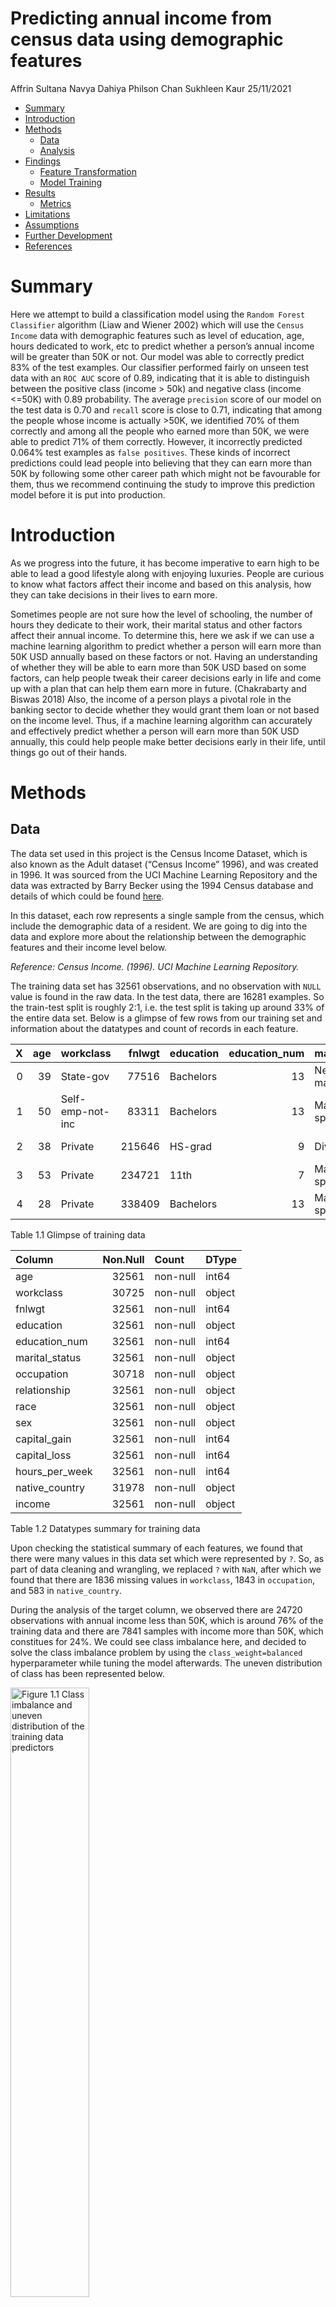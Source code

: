 Predicting annual income from census data using demographic features
================
Affrin Sultana Navya Dahiya Philson Chan Sukhleen Kaur
25/11/2021

-   [Summary](#summary)
-   [Introduction](#introduction)
-   [Methods](#methods)
    -   [Data](#data)
    -   [Analysis](#analysis)
-   [Findings](#findings)
    -   [Feature Transformation](#feature-transformation)
    -   [Model Training](#model-training)
-   [Results](#results)
    -   [Metrics](#metrics)
-   [Limitations](#limitations)
-   [Assumptions](#assumptions)
-   [Further Development](#further-development)
-   [References](#references)

# Summary

Here we attempt to build a classification model using the
`Random Forest Classifier` algorithm (Liaw and Wiener 2002) which will
use the `Census Income` data with demographic features such as level of
education, age, hours dedicated to work, etc to predict whether a
person’s annual income will be greater than 50K or not. Our model was
able to correctly predict 83% of the test examples. Our classifier
performed fairly on unseen test data with an `ROC AUC` score of 0.89,
indicating that it is able to distinguish between the positive class
(income \> 50k) and negative class (income \<=50K) with 0.89
probability. The average `precision` score of our model on the test data
is 0.70 and `recall` score is close to 0.71, indicating that among the
people whose income is actually \>50K, we identified 70% of them
correctly and among all the people who earned more than 50K, we were
able to predict 71% of them correctly. However, it incorrectly predicted
0.064% test examples as `false positives`. These kinds of incorrect
predictions could lead people into believing that they can earn more
than 50K by following some other career path which might not be
favourable for them, thus we recommend continuing the study to improve
this prediction model before it is put into production.

# Introduction

As we progress into the future, it has become imperative to earn high to
be able to lead a good lifestyle along with enjoying luxuries. People
are curious to know what factors affect their income and based on this
analysis, how they can take decisions in their lives to earn more.

Sometimes people are not sure how the level of schooling, the number of
hours they dedicate to their work, their marital status and other
factors affect their annual income. To determine this, here we ask if we
can use a machine learning algorithm to predict whether a person will
earn more than 50K USD annually based on these factors or not. Having an
understanding of whether they will be able to earn more than 50K USD
based on some factors, can help people tweak their career decisions
early in life and come up with a plan that can help them earn more in
future. (Chakrabarty and Biswas 2018) Also, the income of a person plays
a pivotal role in the banking sector to decide whether they would grant
them loan or not based on the income level. Thus, if a machine learning
algorithm can accurately and effectively predict whether a person will
earn more than 50K USD annually, this could help people make better
decisions early in their life, until things go out of their hands.

# Methods

## Data

The data set used in this project is the Census Income Dataset, which is
also known as the Adult dataset (“Census Income” 1996), and was created
in 1996. It was sourced from the UCI Machine Learning Repository and the
data was extracted by Barry Becker using the 1994 Census database and
details of which could be found
[here](https://archive-beta.ics.uci.edu/ml/datasets/census+income).

In this dataset, each row represents a single sample from the census,
which include the demographic data of a resident. We are going to dig
into the data and explore more about the relationship between the
demographic features and their income level below.

*Reference: Census Income. (1996). UCI Machine Learning Repository.*

The training data set has 32561 observations, and no observation with
`NULL` value is found in the raw data. In the test data, there are 16281
examples. So the train-test split is roughly 2:1, i.e. the test split is
taking up around 33% of the entire data set. Below is a glimpse of few
rows from our training set and information about the datatypes and count
of records in each feature.

|   X | age | workclass        | fnlwgt | education | education_num | marital_status     | occupation        | relationship  | race  | sex    | capital_gain | capital_loss | hours_per_week | native_country | income |
|----:|----:|:-----------------|-------:|:----------|--------------:|:-------------------|:------------------|:--------------|:------|:-------|-------------:|-------------:|---------------:|:---------------|:-------|
|   0 |  39 | State-gov        |  77516 | Bachelors |            13 | Never-married      | Adm-clerical      | Not-in-family | White | Male   |         2174 |            0 |             40 | United-States  | \<=50K |
|   1 |  50 | Self-emp-not-inc |  83311 | Bachelors |            13 | Married-civ-spouse | Exec-managerial   | Husband       | White | Male   |            0 |            0 |             13 | United-States  | \<=50K |
|   2 |  38 | Private          | 215646 | HS-grad   |             9 | Divorced           | Handlers-cleaners | Not-in-family | White | Male   |            0 |            0 |             40 | United-States  | \<=50K |
|   3 |  53 | Private          | 234721 | 11th      |             7 | Married-civ-spouse | Handlers-cleaners | Husband       | Black | Male   |            0 |            0 |             40 | United-States  | \<=50K |
|   4 |  28 | Private          | 338409 | Bachelors |            13 | Married-civ-spouse | Prof-specialty    | Wife          | Black | Female |            0 |            0 |             40 | Cuba           | \<=50K |

Table 1.1 Glimpse of training data

| Column         | Non.Null | Count    | DType  |
|:---------------|---------:|:---------|:-------|
| age            |    32561 | non-null | int64  |
| workclass      |    30725 | non-null | object |
| fnlwgt         |    32561 | non-null | int64  |
| education      |    32561 | non-null | object |
| education_num  |    32561 | non-null | int64  |
| marital_status |    32561 | non-null | object |
| occupation     |    30718 | non-null | object |
| relationship   |    32561 | non-null | object |
| race           |    32561 | non-null | object |
| sex            |    32561 | non-null | object |
| capital_gain   |    32561 | non-null | int64  |
| capital_loss   |    32561 | non-null | int64  |
| hours_per_week |    32561 | non-null | int64  |
| native_country |    31978 | non-null | object |
| income         |    32561 | non-null | object |

Table 1.2 Datatypes summary for training data

Upon checking the statistical summary of each features, we found that
there were many values in this data set which were represented by `?`.
So, as part of data cleaning and wrangling, we replaced `?` with `NaN`,
after which we found that there are 1836 missing values in `workclass`,
1843 in `occupation`, and 583 in `native_country`.

During the analysis of the target column, we observed there are 24720
observations with annual income less than 50K, which is around 76% of
the training data and there are 7841 samples with income more than 50K,
which constitues for 24%. We could see class imbalance here, and decided
to solve the class imbalance problem by using the
`class_weight=balanced` hyperparameter while tuning the model
afterwards. The uneven distribution of class has been represented below.

<img src="../results/eda/class_imbalance.png" title="Figure 1.1 Class imbalance and uneven distribution of the training data predictors" alt="Figure 1.1 Class imbalance and uneven distribution of the training data predictors" width="50%" />

When we performed an initial sanity check on the test dataset, we found
that all the columns in the test data were of object type. We had to
perform some additional steps to change the data types of some of the
features like `age`, `fnlwgt` to the numeric columns, to align it with
the data types of the training data set.

## Analysis

In the Exploratory Data Analysis (EDA), we tried to assess the
importance of each feature towards the prediction of the income level.
We visualized the distribution of features (both numerical and
categorical) to check if there was any potential bias in the data set so
that we could carry out suitable processing different features.

Here we are visualizing the distribution of each numeric feature of each
target class. The blue color represents the group with annual income
\<=50K USD, while the orange color represents the counterpart.

<img src="../results/eda/numeric_feature_plot.png" title="Figure 1.2 Distribution of numerical features" alt="Figure 1.2 Distribution of numerical features" width="100%" />

From the plots above, we can see that the features `age`,
`education_num`, `hours_per_week` are the major features which are
demarcating the difference between the two classes clearly

Below, we are visualizing key numeric features against the target class
and basically want to look out for any outliers and statistical measures
of the data.

<img src="../results/eda/stat_summary_plot.png" title="Figure 1.3 Statistical summary of numerical features" alt="Figure 1.3 Statistical summary of numerical features" width="100%" />

We observe that `capital_gain` and `capital_loss` are not giving much
insight into the demarcation of the two classes

Similar to numeric features, we explored the categorical features in
order to observe the frequencies of each feature which may affect the
performance of model while detecting any of the target class.

<img src="../results/eda/categorical_feat_plot.png" title="Figure 1.4  Distribution of categorical features" alt="Figure 1.4  Distribution of categorical features" width="100%" />

In particular, since `native_country` had too many unique values, and
the majority of the sample were from the United States, we decided to
explore the feature as a binary feature with other countries been
assigned to `Others`, and we could see the United States still had the
super majority in this feature.

<img src="../results/eda/native_country_plot.png" title="Figure 1.5 Distribution of income based on country(USA vs others)" alt="Figure 1.5 Distribution of income based on country(USA vs others)" width="50%" />

In addition to this, we also assessed the correlation among the
different features, however in this data set, all features had
correlation close to zero, indicating there are relatively independent
and could be useful for deriving an accurate prediction.

<img src="../results/eda/corr_plot.png" title="Figure 1.6 Correlation among numeric features" alt="Figure 1.6 Correlation among numeric features" width="50%" />

The R and Python programming languages (R Core Team 2021; Van Rossum and
Drake 2009) and the following R and Python packages were used to perform
the analysis: Pandas (team 2020), numpy (Harris et al. 2020), docopt
(Keleshev 2014), altair (Sievert 2018), knitr (Xie 2021), tidyverse
(Wickham et al. 2019), scikit-learn (Pedregosa et al. 2011), os (Van
Rossum and Drake 2009), matplotlib (Hunter 2007), seaborn(Waskom 2021) .
The code used to perform the analysis and create this report can be
found here: <https://github.com/UBC-MDS/census_income_prediction>.

# Findings

### Feature Transformation

From the EDA, it is discovered that most of the values in the column
`native_country` are `United-States`, while each of the other values
have a very little proportion and is hard for the model to derive
information. Therefore we transformed the `native_country` feature into
a binary feature, where `True` stands for the person who comes from the
US, `False` for the rest.

To transform the data frame into a ready-to-use array for the machine
learning model, we used a column transformer. In particular, we applied
`scaling` to numeric feautres, `one-hot encoding` to categorical
features, and `binary encoding` to binary features. However, from EDA,
we also found that there were null values in two of the categorical
features `workclass` and `occupation`. As it does not make sense to
impute any category to the missing value, we decided not to encode the
null value class, i.e. the `one-hot encoding` for null would be all
zero. Furthermore, we dropped the features `education`, `race`,
`capital_gain` and `capital_loss`. It is because `education_num` is
already the ordinal encoding of `education`, we did not want to
duplicate the information, and `race` shall not be considered due to
ethical controversy. Also, it was observed that `capital_gain` and
`capital_loss` were mostly zero-valued, that little information could be
exploited, so we decided to drop these columns to simplify the feature
space.

### Model Training

In this project, we are attempting to classify the income level of a
person with a `Random Forest Classifier`, which typically yields an
acceptable performance in heterogeneous data with higher dimensionality.
Since the final dimensionality of the transformed feature is 41, we
believe that random forest could give a promising performance.

To start with, we created two models - a baseline with
`Dummy Classifier` and the `Random Forest Classifier` with default
hyperparameters respectively:

| Metrics        | DummyClassifier | RandomForest_default |
|:---------------|----------------:|---------------------:|
| fit_time       |           0.081 |                3.152 |
| score_time     |           0.047 |                0.399 |
| test_accuracy  |           0.759 |                0.827 |
| test_precision |           0.000 |                0.667 |
| test_recall    |           0.000 |                0.564 |
| test_f1        |           0.000 |                0.611 |
| test_roc_auc   |           0.500 |                0.874 |

Table 2.1 Performance of Baseline Models

To further optimize the model, we investigated a few feature selection
algorithms such as `Recursive Feature Elimination (RFE)` and `Boruta`
algorithm. However, we found that these feature selection algorithms
take too long to complete since we have more than 36,000 training
examples and 40 features, so much so that it takes more than 2 hours to
tune the hyperparameters with cross validation. We also implemented
SHAPing to compute the impact of features on our model predictions but
due to the large size of the data, the execution time was not
reasonable. Hence, we decided not to apply any feature selection or
SHAPing algorithm at this stage. We might come up with an optimized way
of feature selection in the future.

Apart from feature selection, we also tuned various hyperparameters for
the `Random Forest Classifier` with 5-fold cross validation, which
includes `n_estimator` - the number of trees, `max_depth` - the maximum
depth of each decision tree, and `class_weight` to decide whether
setting a heavier weight for less populated class would yield good
results. The result of hyperparameter tuning is as follows:

| n_estimators | max_depth | class_weight | mean_test_roc_auc | mean_test_accuracy | mean_test_precision | mean_test_recall | mean_test_f1 |
|-------------:|----------:|:-------------|------------------:|-------------------:|--------------------:|-----------------:|-------------:|
|          500 |        12 | none         |             0.892 |              0.838 |               0.731 |            0.520 |        0.608 |
|          100 |        14 | none         |             0.892 |              0.840 |               0.724 |            0.541 |        0.619 |
|           50 |        14 | none         |             0.892 |              0.840 |               0.724 |            0.545 |        0.622 |
|          200 |        12 | balanced     |             0.891 |              0.795 |               0.549 |            0.836 |        0.663 |
|          500 |        18 | none         |             0.891 |              0.840 |               0.714 |            0.562 |        0.629 |
|           50 |        12 | balanced     |             0.891 |              0.795 |               0.549 |            0.835 |        0.662 |
|           50 |        16 | none         |             0.890 |              0.839 |               0.716 |            0.552 |        0.624 |
|          200 |        16 | balanced     |             0.890 |              0.811 |               0.580 |            0.785 |        0.667 |
|          100 |        10 | none         |             0.890 |              0.836 |               0.735 |            0.498 |        0.594 |
|           20 |        14 | none         |             0.890 |              0.839 |               0.721 |            0.543 |        0.619 |
|           50 |        10 | balanced     |             0.889 |              0.781 |               0.528 |            0.857 |        0.653 |
|           20 |        12 | balanced     |             0.889 |              0.796 |               0.550 |            0.828 |        0.661 |
|           50 |        18 | none         |             0.889 |              0.840 |               0.712 |            0.564 |        0.629 |
|          100 |        18 | balanced     |             0.888 |              0.816 |               0.593 |            0.756 |        0.665 |
|           20 |        10 | none         |             0.888 |              0.835 |               0.732 |            0.501 |        0.594 |
|           10 |        12 | none         |             0.886 |              0.836 |               0.716 |            0.528 |        0.607 |
|           10 |        14 | none         |             0.886 |              0.835 |               0.707 |            0.539 |        0.611 |
|           20 |        16 | balanced     |             0.885 |              0.811 |               0.579 |            0.785 |        0.666 |
|           10 |        16 | none         |             0.882 |              0.835 |               0.702 |            0.547 |        0.615 |
|           10 |        18 | balanced     |             0.878 |              0.811 |               0.585 |            0.744 |        0.655 |

Table 2.2 Results of Hyperparameter Tuning

So fundamentally, it is clear that setting `class_weight` to `balanced`
(while handling the class imbalance at the same time) would boost the
`Recall score` and `F1 score`, while sacrificing `accuracy` and
`precision`. Although both target class have equal importance in this
dataset, we would also choose to optimize the `ROC_AUC score` due to the
serious class imbalance, as accuracy cannot reflect the genuine
performance of the model. Hence the model selected is the model with
`n_estimator=500`, `max_depth=12` and `class_weight=none`.

# Results

### Metrics

| Model      | Accuracy | Precision | Recall | F1_Score | AP_Score | AUC_Score |
|:-----------|---------:|----------:|-------:|---------:|---------:|----------:|
| Train Data |    0.868 |     0.660 |  0.934 |    0.774 |    0.864 |     0.956 |
| Test Data  |    0.811 |     0.572 |  0.789 |    0.663 |    0.710 |     0.891 |

Table 3.1 Performance of the best model on training & testing data

Although it seems that the testing performance of the model is worse
than the training scores, our model actually has a similar performance
as the cross validation results, indicating that the model does not
overfit on the training data.

| Class      | Predicted_less_than_50K | Predicted_greater_than_50K |
|:-----------|------------------------:|---------------------------:|
| True\<=50K |                   10161 |                       2274 |
| True>50K   |                     810 |                       3036 |

Table 3.2 Confusion Matrix on testing data

| Class        | precision | recall | f1-score | support |
|:-------------|----------:|-------:|---------:|--------:|
| \<=50K       |     0.926 |  0.817 |    0.868 |   12435 |
| \>50K        |     0.572 |  0.789 |    0.663 |    3846 |
| accuracy     |     0.811 |  0.811 |    0.811 |       0 |
| macro avg    |     0.749 |  0.803 |    0.766 |   16281 |
| weighted avg |     0.842 |  0.811 |    0.820 |   16281 |

Table 3.3 Classification Report on testing data

From both classification report and the confusion matrix, we can see
that the model performs much better in the negative class, i.e. `<=50K`,
that its counterpart. Since the number of `false positive` is greater
than that of `false negative`, our model would be slightly
overestimating the income level of a person.

<img src="../results/eval/PR_curve.png" title="Figure 3.1 Precision-Recall Curve on training data" alt="Figure 3.1 Precision-Recall Curve on training data" width="50%" />

| Model with best threshold | Test.Data.Metrics |
|:--------------------------|------------------:|
| Accuracy                  |             0.828 |
| Precision                 |             0.616 |
| Recall                    |             0.719 |
| F1_Score                  |             0.663 |
| Average_Precision_Score   |             0.710 |
| AUC_Score                 |             0.891 |

Table 3.4 Model performance on testing data with best threshold

Since the `Random Forest Model` could also produce a probability score,
it is possible for us to determine an optimal threshold value to better
distinguish the classes. From the `PR curve`, we could see that 0.35 is
the best threshold value with training data. When we apply the new
threshold to the test data set, the `F1 score` did not change a lot,
while the `accuracy` score has improved. Thus using the best threshold
could slightly improve the decision made by the model.

<img src="../results/eval/ROC_curve.png" title="Figure 3.2 ROC Curve on testing data" alt="Figure 3.2 ROC Curve on testing data" width="50%" />

Looking at the `Receiver Operating Characteristic (ROC)` curve, we could
also analyze the performance of the classifier at different threshold
level, while the `Area under curve (AUC)` score is one of the metrics
that could evaluate the model performance with high class imbalance. Our
model achieved 0.89 in `AUC`, which indicates that it has a relatively
good performance in accurately detecting both classes.

<img src="../results/model/shap_summary_barplot.png" title="Figure 3.3 SHAP summary bar plot for global feature importance" alt="Figure 3.3 SHAP summary bar plot for global feature importance" width="50%" />

As we can see form the above SHAP summary bar plot, it represents the
most important global features for classification of an income being
above or below 50K USD. We observed that education level in terms of
years, marital status, age and the number of hours dedicated in the job
per week are the most important features that help in classifying the
income of person.

<img src="../results/model/shap_summary_heatplot.png" title="Figure 3.4 SHAP summary heat plot for feature importance and direction" alt="Figure 3.4 SHAP summary heat plot for feature importance and direction" width="50%" />

The SHAP summary heatplot above shows the most important features for
predicting the class. It also shows the direction of how it’s going to
drive the prediction.As we can see from this plot, higher levels of
education have bigger SHAP values for income level greater than 50K USD,
whereas smaller levels of education have smaller SHAP values driving the
direction in a negative direction for classification. Having a spouse
also seems to have a bigger SHAP value for people with more than 50K USD
income and drives it in a positive direction.

# Limitations

-   One of the major limitations of the `Random Forest Classifier` model
    is that a large number of trees can make the algorithm too slow and
    ineffective for real-time predictions.
-   Our problem statement was classification based with equal weights
    for both income groups in the target column. However, we had to
    focus on optimizing metrics ideal for spotting such as f1 score,
    precision and recall due to class imbalance.
-   Due to large size of training data, we only performed SHAPing for
    200 examples at this stage and unfortunately we could not perform
    feature selection

# Assumptions

-   We assume that there is no multicollinearity between the features.
-   Since the Random Forest Classifier leverages bootstrap aggregation,
    we assume that the sample generated is representative of the
    population dataset.

# Further Development

To further improve the prediction result in the future, there are a few
different approaches we could try.

First we could try different types of classification models. One model
we would try is support vector machine (SVM) with RBF kernel since it
could transform the features to hyperplanes with higher dimension, which
could possibly discover a better decision boundary for the predictive
problem. Another model we would want to try is multi-layer perceptron,
i.e. a simple neural network. As it introduces non-linearity
transformation to the output of each perceptron, the overall model would
have a higher degree of freedom, thus might be able to formulate a
better decision rule for the classification.

Another approach would be feature selection and feature engineering. In
our analysis, some of the features are dropped due to a bad distribution
but they might also contain important information. For instance, we
could transform `capital_gain` and `capital_loss` into ordinal
categorical features, or group `native_country` by continents. After
that, we could also generate feature with higher power, and make use of
RFE algorithm to select features with top importance and try to boost
the performance of the model.

# References

<div id="refs" class="references csl-bib-body hanging-indent">

<div id="ref-misc_census_income_20" class="csl-entry">

“Census Income.” 1996. UCI Machine Learning Repository.

</div>

<div id="ref-chakrabarty2018statistical" class="csl-entry">

Chakrabarty, Navoneel, and Sanket Biswas. 2018. “A Statistical Approach
to Adult Census Income Level Prediction.” In *2018 International
Conference on Advances in Computing, Communication Control and
Networking (ICACCCN)*, 207–12. IEEE.

</div>

<div id="ref-harris2020Numpyarray" class="csl-entry">

Harris, Charles R., K. Jarrod Millman, Stéfan J. van der Walt, Ralf
Gommers, Pauli Virtanen, David Cournapeau, Eric Wieser, et al. 2020.
“Array Programming with NumPy.” *Nature* 585 (7825): 357–62.
<https://doi.org/10.1038/s41586-020-2649-2>.

</div>

<div id="ref-Hunter:2007matplotlib" class="csl-entry">

Hunter, J. D. 2007. “Matplotlib: A 2d Graphics Environment.” *Computing
in Science & Engineering* 9 (3): 90–95.
<https://doi.org/10.1109/MCSE.2007.55>.

</div>

<div id="ref-docopt" class="csl-entry">

Keleshev, Vladimir. 2014. *Docopt: Command-Line Interface Description
Language*. <https://github.com/docopt/docopt>.

</div>

<div id="ref-randomforest" class="csl-entry">

Liaw, Andy, and Matthew Wiener. 2002. “Classification and Regression by
randomForest.” *R News* 2 (3): 18–22.
<https://CRAN.R-project.org/doc/Rnews/>.

</div>

<div id="ref-scikit-learn" class="csl-entry">

Pedregosa, F., G. Varoquaux, A. Gramfort, V. Michel, B. Thirion, O.
Grisel, M. Blondel, et al. 2011. “Scikit-Learn: Machine Learning in
Python.” *Journal of Machine Learning Research* 12: 2825–30.

</div>

<div id="ref-R" class="csl-entry">

R Core Team. 2021. *R: A Language and Environment for Statistical
Computing*. Vienna, Austria: R Foundation for Statistical Computing.
<https://www.R-project.org/>.

</div>

<div id="ref-2018-altair" class="csl-entry">

Sievert, Jacob VanderPlas AND Brian E. Granger AND Jeffrey Heer AND
Dominik Moritz AND Kanit Wongsuphasawat AND Arvind Satyanarayan AND
Eitan Lees AND Ilia Timofeev AND Ben Welsh AND Scott. 2018. “Altair:
Interactive Statistical Visualizations for Python.” *The Journal of Open
Source Software* 3 (32). <http://idl.cs.washington.edu/papers/altair>.

</div>

<div id="ref-reback2020pandas" class="csl-entry">

team, The pandas development. 2020. *Pandas-Dev/Pandas: Pandas* (version
latest). Zenodo. <https://doi.org/10.5281/zenodo.3509134>.

</div>

<div id="ref-Python" class="csl-entry">

Van Rossum, Guido, and Fred L. Drake. 2009. *Python 3 Reference Manual*.
Scotts Valley, CA: CreateSpace.

</div>

<div id="ref-Waskom2021" class="csl-entry">

Waskom, Michael L. 2021. “Seaborn: Statistical Data Visualization.”
*Journal of Open Source Software* 6 (60): 3021.
<https://doi.org/10.21105/joss.03021>.

</div>

<div id="ref-tidyverse" class="csl-entry">

Wickham, Hadley, Mara Averick, Jennifer Bryan, Winston Chang, Lucy
D’Agostino McGowan, Romain François, Garrett Grolemund, et al. 2019.
“Welcome to the <span class="nocase">tidyverse</span>.” *Journal of Open
Source Software* 4 (43): 1686. <https://doi.org/10.21105/joss.01686>.

</div>

<div id="ref-knitr" class="csl-entry">

Xie, Yihui. 2021. *Knitr: A General-Purpose Package for Dynamic Report
Generation in r*. <https://yihui.org/knitr/>.

</div>

</div>
